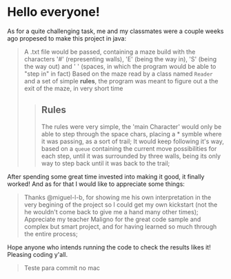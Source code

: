# Hello everyone!
As for a quite challenging task, me and my classmates were a couple weeks ago propesed to make this project in java:
> A .txt file would be passed, containing a maze build with the characters '#' (representing walls), 'E' (being the way in), 'S' (being the way out) and ' ' (spaces, in which the program would be able to "step in" in fact)
> Based on the maze read by a class named ```Reader``` and a set of simple __rules__, the program was meant to figure out a the exit of the maze, in very short time
>> ## Rules
>> The rules were very simple, the 'main Character' would only be able to step through the space chars, placing a * symble where it was passing, as a sort of trail;
>> It would keep following it's way, based on a ```queue``` containing the current move possibilities for each step, until it was surrounded by three walls, being its only way to step back until it was back to the trail;

After spending some great time invested into making it good, it finally worked! And as for that I would like to appreciate some things:
> Thanks @miguel-l-b, for showing me his own interpretation in the very begining of the project so I could get my own kickstart (not the he wouldn't come back to give me a hand many other times);
> Appreciate my teacher Maligno for the great code sample and complex but smart project, and for having learned so much through the entire process;

Hope anyone who intends running the code to check the results likes it!
Pleasing coding y'all.

> Teste para commit no mac